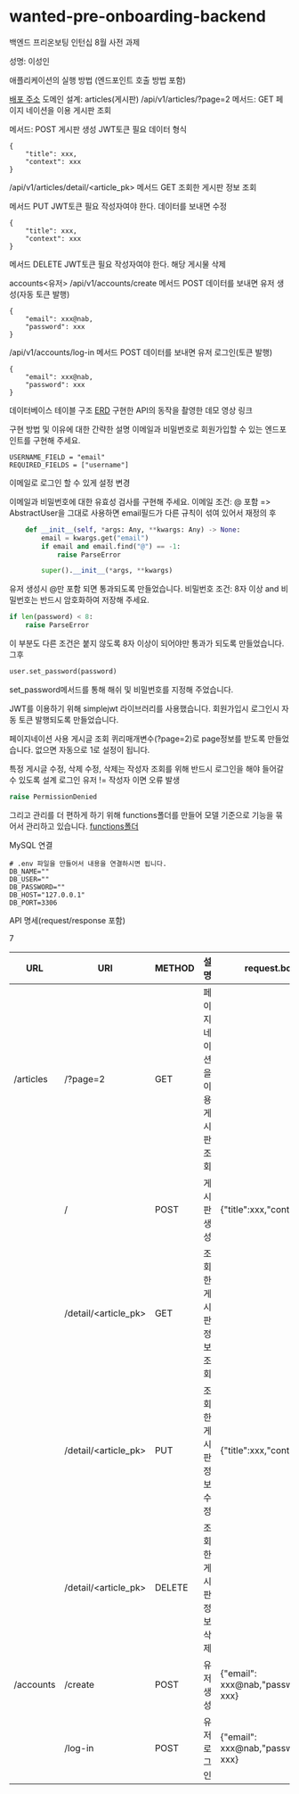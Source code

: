 # wanted-pre-onboarding-backend

백엔드 프리온보팅 인턴십 8월 사전 과제

성명: 이성인

애플리케이션의 실행 방법 (엔드포인트 호출 방법 포함)

[배포 주소](http://ec2-52-78-88-145.ap-northeast-2.compute.amazonaws.com/api/v1/articles/)
도메인 설계:
articles(게시판)
/api/v1/articles/?page=2
메서드: GET
페이지 네이션을 이용 게시판 조회

메서드: POST
게시판 생성
JWT토큰 필요
데이터 형식

```
{
    "title": xxx,
    "context": xxx
}
```

/api/v1/articles/detail/<article_pk>
메서드 GET
조회한 게시판 정보 조회

메서드 PUT
JWT토큰 필요
작성자여야 한다.
데이터를 보내면 수정

```
{
    "title": xxx,
    "context": xxx
}
```

메서드 DELETE
JWT토큰 필요
작성자여야 한다.
해당 게시물 삭제

accounts<유저>
/api/v1/accounts/create
메서드 POST
데이터를 보내면 유저 생성(자동 토큰 발행)

```
{
    "email": xxx@nab,
    "password": xxx
}
```

/api/v1/accounts/log-in
메서드 POST
데이터를 보내면 유저 로그인(토큰 발행)

```
{
    "email": xxx@nab,
    "password": xxx
}
```

데이터베이스 테이블 구조
[ERD](https://viewer.diagrams.net/?tags=%7B%7D&target=blank&highlight=0000ff&edit=_blank&layers=1&nav=1&title=ERD.svg#R7VhrU6MwFP01nXE%2FuMNDav1YWqvrY9f342OEFLKGhE1SW%2Frr9wZCgeJq6%2Bg6Os50Bu7JTULuOYHTdNxBMtsTKI2PeYhpx7HCWccddhzHtnc8uGgkK5Cu6xRAJEhokirgnMyxAS2DTkiIZSNRcU4VSZtgwBnDgWpgSAg%2BbaaNOW3OmqIIt4DzANE2ek1CFRdoz9mu8H1Moric2e7uFC0JKpPNSmSMQj6tQe5uxx0IzlVxl8wGmOrilXW5%2FpFd06P77t7BqfyDLv3Di59Xm8Vgo3W6LJYgMFMvHnp%2BPx7tX239vklPRqdTa69%2Fd7BpulgPiE5MvS4lFma9KiuLKKckoYhB5I85U%2BemBUrgI0oiBvcBPBv0dP0HLBSB%2BvdNg%2BIpoEFMaHiEMj7RK5AKBfdl5MdckDkMiyg02QBAs1BGSk63kXGuewJsASqwhJyTsiz2AjpCUpmcgFOKUknu8gfWKQkSEWE%2BV4on5UB8wkIcmmjBcx4owe8XytH9VyTDkKargWc1KRpy9jBPsBIZpJjWhc7MRrPLeFrJ1u4aLG5I1oDIbJVoMfZiujPYWohFUIRqPndpvq0V5wNGGtMhCsQzpLCvyyjrIoSb2lIrKJfmGjK1WzKdSD1ngltShWqrmiwpHqt%2FilKmKCAsOspzhlsVcmZWqyEOfcc0F0RMwhCzXDAKKVRoSqsk5YSpvByeDz8o2sD67nU8eKABxHYVw0%2BnCzXgDLSFSC4iDIKdYi3aR%2BT15MZ9Xl5Zk7V12a2LqUHruhw6LQ5xggjdGMRIjAim4bdPx%2BUT75VYJdTcvhXjnvPOjLstxlMk5ZSL8IvpV2V6u%2FfOTNvbLar7mjqK5apewvryEq%2FnJTx76dvuruwlnJd4Cc%2F7QF6i19IqnzJteq2NERfwcOwQZ5%2FvY7Tiy2exlT%2BOs7B3WowqonJ9frmLN6P93e2F0%2F7zGsB7XbMKxF%2FA9Yv4tyD%2Bf7qN4aQXOAeb%2FtC7kT97F%2Ft8futv2l6L%2BBbHubUovvq2UxVGf3QxC%2Fv6YAnC3bM5FvyCHyOWlV6haksQC3%2FlRqVZcSioyG7qwa0OgD0TDmf1xmHWYASHrQOr1T7%2Fkk9EgJ%2F3jbCICD9Jee9xfuuEWo%2BZgxIUmCJFHprLeMIxnGjtV25ha8mdOMsHGMVKTa%2F6kdbyQNtLtqO3NFBRitZAQDHKamlmb65lNiCsjv6K9OoA1d39Cw%3D%3D)
구현한 API의 동작을 촬영한 데모 영상 링크

구현 방법 및 이유에 대한 간략한 설명
이메일과 비밀번호로 회원가입할 수 있는 엔드포인트를 구현해 주세요.

```
USERNAME_FIELD = "email"
REQUIRED_FIELDS = ["username"]
```

이메일로 로그인 할 수 있게 설정 변경

이메일과 비밀번호에 대한 유효성 검사를 구현해 주세요.
이메일 조건: @ 포함
=> AbstractUser을 그대로 사용하면 email필드가 다른 규칙이 섞여 있어서 재정의 후

```python
    def __init__(self, *args: Any, **kwargs: Any) -> None:
        email = kwargs.get("email")
        if email and email.find("@") == -1:
            raise ParseError

        super().__init__(*args, **kwargs)
```

유저 생성시 @만 포함 되면 통과되도록 만들었습니다.
비밀번호 조건: 8자 이상 and 비밀번호는 반드시 암호화하여 저장해 주세요.

```python
if len(password) < 8:
    raise ParseError
```

이 부분도 다른 조건은 붙지 않도록 8자 이상이 되어야만 통과가 되도록 만들었습니다.
그후

```python
user.set_password(password)
```

set_password메서드를 통해 해쉬 및 비밀번호를 지정해 주었습니다.

JWT를 이용하기 위해 simplejwt 라이브러리를 사용했습니다.
회원가입시 로그인시 자동 토큰 발행되도록 만들었습니다.

페이지네이션 사용 게시글 조회
퀴리매개변수(?page=2)로 page정보를 받도록 만들었습니다.
없으면 자동으로 1로 설정이 됩니다.

특정 게시글 수정, 삭제
수정, 삭제는 작성자 조회를 위해 반드시 로그인을 해야 들어갈 수 있도록 설계
로그인 유저 != 작성자 이면 오류 발생

```python
raise PermissionDenied
```

그리고 관리를 더 편하게 하기 위해
functions폴더를 만들어 모델 기준으로 기능을 묶어서 관리하고 있습니다.
[functions폴더](https://github.com/sungin95/wanted-pre-onboarding-backend/tree/main/functions)

MySQL 연결

```
# .env 파일을 만들어서 내용을 연결하시면 됩니다.
DB_NAME=""
DB_USER=""
DB_PASSWORD=""
DB_HOST="127.0.0.1"
DB_PORT=3306
```

API 명세(request/response 포함)

7

| URL       | URI                  | METHOD | 설명                             | request.body                       | response.body                                                                                                                                                                                                                                                                                                     | 완료 |
| --------- | -------------------- | ------ | -------------------------------- | ---------------------------------- | ----------------------------------------------------------------------------------------------------------------------------------------------------------------------------------------------------------------------------------------------------------------------------------------------------------------- | ---- |
| /articles | /?page=2             | GET    | 페이지 네이션을 이용 게시판 조회 |                                    | [{'pk': 1, 'title': 'test title', 'context': 'test context'}, {'pk': 2, 'title': 'test title', 'context': 'test context'}, {'pk': 3, 'title': 'test title', 'context': 'test context'}, {'pk': 4, 'title': 'test title', 'context': 'test context'}, {'pk': 5, 'title': 'test title', 'context': 'test context'}] |      |
|           | /                    | POST   | 게시판 생성                      | {"title":xxx,"context":xxx}        | {"pk": 1, title":xxx,"context":xxx}                                                                                                                                                                                                                                                                               |      |
|           | /detail/<article_pk> | GET    | 조회한 게시판 정보 조회          |                                    | {'pk': 1, 'title': 'test title', 'context': 'test context'}                                                                                                                                                                                                                                                       |      |
|           | /detail/<article_pk> | PUT    | 조회한 게시판 정보 수정          | {"title":xxx,"context":xxx}        | {'pk': 1, "title":xxx, 'context': xxx}                                                                                                                                                                                                                                                                            |      |
|           | /detail/<article_pk> | DELETE | 조회한 게시판 정보 삭제          |                                    |                                                                                                                                                                                                                                                                                                                   |      |
| /accounts | /create              | POST   | 유저 생성                        | {"email": xxx@nab,"password": xxx} | {"pk":1, "email": xxx@nab,"password": xxx}                                                                                                                                                                                                                                                                        |      |
|           | /log-in              | POST   | 유저 로그인                      | {"email": xxx@nab,"password": xxx} | {"pk":1, "email": xxx@nab,"password": xxx}                                                                                                                                                                                                                                                                        |      |
